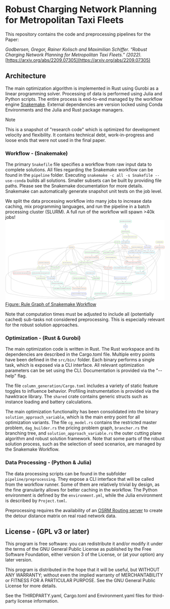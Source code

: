 #  Robust Charging Network Planning for Metropolitan Taxi Fleets

This repository contains the code and preprocessing pipelines for the Paper:

*Godbersen, Gregor, Rainer Kolisch and Maximilian Schiffer. “Robust Charging Network Planning for Metropolitan Taxi Fleets.” (2022).* [https://arxiv.org/abs/2209.07305](https://arxiv.org/abs/2209.07305)


## Architecture



The main optimization algorithm is implemented in Rust using Gurobi as a linear programming solver.
Processing of data is performed using Julia and Python scripts.
The entire process is end-to-end managed by the workflow engine [Snakemake](snakemake.readthedocs.io/).
External dependencies are version locked using Conda Environments and the Julia and Rust package managers.


> [!NOTE]  
> This is a snapshot of "research code" which is optimized for development velocity and flexibility.
> It contains technical debt, work-in-progress and loose ends that were not used in the final paper.

### Workflow - (Snakemake)

The primary `Snakefile` file specifies a workflow from raw input data to complete solutions.
All files regarding the Snakemake workflow can be found in the `pipeline` folder.
Executing `snakemake -c all -s Snakefile --use-conda` builds all solutions. Smaller subsets can be built by
providing file paths. Please see the Snakemake documentation for more details. Snakemake can automatically
generate snapshot unit tests on the job level.


We split the data processing workflow into many jobs to increase data caching, mix programming languages, and run the pipeline
in a batch processing cluster (SLURM). A full run of the workflow will spawn >40k jobs!
![q](./doc/snakemake-rulegraph.png)
[Figure: Rule Graph of Snakemake Workflow](./doc/snakemake-rulegraph.png)


Note that computation times must be adjusted to include all (potentially cached) sub-tasks not considered preprocessing. This is especially relevant for the robust solution approaches.


### Optimization - (Rust & Gurobi)

The main optimization code is written in Rust. The Rust workspace and its dependencies are described in the Cargo.toml file.
Multiple entry points have been defined in the `src/bin/` folder. Each binary performs a single task, which is exposed via a CLI
interface. All relevant optimization parameters can be set using the CLI. Documentation is provided via the "--help" flag.

The file `column_generation/Cargo.toml` includes a variety of static feature toggles to influence behavior. Profiling instrumentation
is provided via the hawktrace library. The `shared` crate contains generic structs such as instance loading and battery calculations.

The main optimization functionality has been consolidated into the
binary `solution_approach_variable`, which is the main entry point for all optimization variants.
The file `cg_model.rs` contains the restricted master problem, `dag_builder.rs` the pricing problem graph,
`brancher.rs` the branching tree, and `solution_approach_variable.rs` the outer cutting plane algorithm and robust solution framework.
Note that some parts of the robust solution process, such as the selection of seed scenarios, are managed by the Snakemake Workflow.


### Data Processing - (Python & Julia)

The data processing scripts can be found in the subfolder `pipeline/preprocessing`.
They expose a CLI interface that will be called from the workflow runner.
Some of them are relatively trivial by design, as the fine granularity allows for better caching in the workflow.
The Python environment is defined by the `environment.yml`, while the Julia
environment is described by `Project.toml`.

Preprocessing requires the availability of an [OSRM Routing server](https://project-osrm.org/) to create the detour distance matrix
on real road network data.

## License - (GPL v3 or later)

This program is free software: you can redistribute it and/or modify
it under the terms of the GNU General Public License as published by
the Free Software Foundation, either version 3 of the License, or
(at your option) any later version.

This program is distributed in the hope that it will be useful,
but WITHOUT ANY WARRANTY; without even the implied warranty of
MERCHANTABILITY or FITNESS FOR A PARTICULAR PURPOSE.  See the
GNU General Public License for more details.

See the THIRDPARTY.yaml, Cargo.toml and Environment.yaml files for third-party license information.

